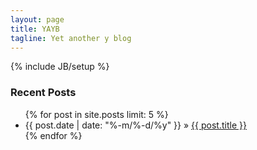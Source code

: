 ```yaml
---
layout: page
title: YAYB
tagline: Yet another y blog
---
```

{% include JB/setup %}

### Recent Posts

<ul>
  {% for post in site.posts limit: 5 %}
    <li><span>{{ post.date | date: "%-m/%-d/%y" }}</span> &raquo; <a href="{{ BASE_PATH }}{{ post.url }}">{{ post.title }}</a></li>
  {% endfor %}
</ul>

